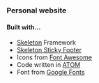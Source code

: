 ### Personal website
#### Built with...
* [Skeleton](http://getskeleton.com/) Framework
* [Skeleton Sticky Footer](https://github.com/mahmoud/skeleton_sticky_footer)
* Icons from [Font Awesome](https://fontawesome.com/)
* Code written in [ATOM](https://atom.io/)
* Font from [Google Fonts](https://fonts.google.com/specimen/Shadows+Into+Light?selection.family=Shadows+Into+Light)
